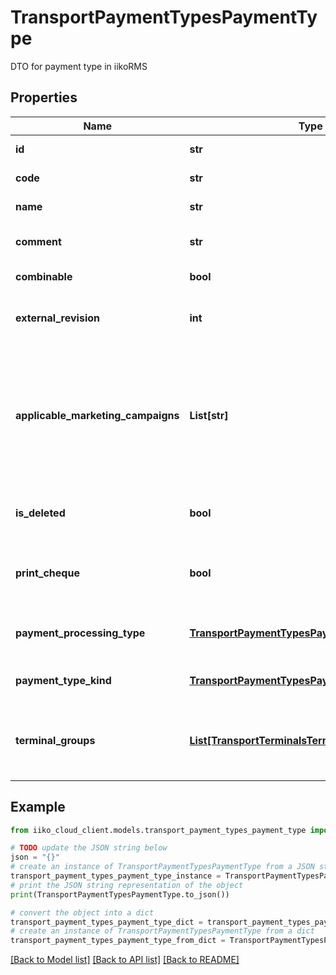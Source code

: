 # TransportPaymentTypesPaymentType

DTO for payment type in iikoRMS

## Properties

Name | Type | Description | Notes
------------ | ------------- | ------------- | -------------
**id** | **str** | Payment type ID | [optional] 
**code** | **str** | Payment type code | [optional] 
**name** | **str** | Payment type name | [optional] 
**comment** | **str** | Payment type comment | [optional] 
**combinable** | **bool** | Combinability attribute | [optional] 
**external_revision** | **int** | External system revision number. | [optional] 
**applicable_marketing_campaigns** | **List[str]** | Array of marketing campaigns associated with LoyaltyApp payment type applicable to this organization. | 
**is_deleted** | **bool** | IsDeleted attribute of payment type. | [optional] 
**print_cheque** | **bool** | If true, payment type is fiscal and bill will be printed. | [optional] 
**payment_processing_type** | [**TransportPaymentTypesPaymentProcessingType**](TransportPaymentTypesPaymentProcessingType.md) | Describes operation processing type. | [optional] 
**payment_type_kind** | [**TransportPaymentTypesPaymentTypeKind**](TransportPaymentTypesPaymentTypeKind.md) | Payment type category. | [optional] 
**terminal_groups** | [**List[TransportTerminalsTerminalGroup]**](TransportTerminalsTerminalGroup.md) | Terminal groups where this payment type is available. | 

## Example

```python
from iiko_cloud_client.models.transport_payment_types_payment_type import TransportPaymentTypesPaymentType

# TODO update the JSON string below
json = "{}"
# create an instance of TransportPaymentTypesPaymentType from a JSON string
transport_payment_types_payment_type_instance = TransportPaymentTypesPaymentType.from_json(json)
# print the JSON string representation of the object
print(TransportPaymentTypesPaymentType.to_json())

# convert the object into a dict
transport_payment_types_payment_type_dict = transport_payment_types_payment_type_instance.to_dict()
# create an instance of TransportPaymentTypesPaymentType from a dict
transport_payment_types_payment_type_from_dict = TransportPaymentTypesPaymentType.from_dict(transport_payment_types_payment_type_dict)
```
[[Back to Model list]](../README.md#documentation-for-models) [[Back to API list]](../README.md#documentation-for-api-endpoints) [[Back to README]](../README.md)


